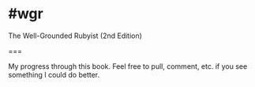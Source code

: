 #wgr
===

The Well-Grounded Rubyist (2nd Edition)

===

My progress through this book. Feel free to pull, comment, etc. if you see something I could do better.
